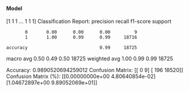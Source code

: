 #### Model
[1 1 1 ... 1 1 1]
Classification Report:
              precision    recall  f1-score   support

           0       0.00      0.00      0.00         9
           1       1.00      0.99      0.99     18716

    accuracy                           0.99     18725
   macro avg       0.50      0.49      0.50     18725
weighted avg       1.00      0.99      0.99     18725

Accuracy: 0.9890520694259012
Confusion Matrix:
[[    0     9]
 [  196 18520]]
Confusion Matrix (%):
[[0.00000000e+00 4.80640854e-02]
 [1.04672897e+00 9.89052069e+01]]
